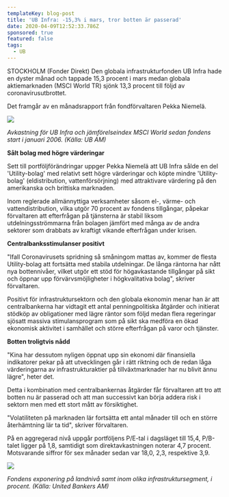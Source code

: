 ```yaml
---
templateKey: blog-post
title: 'UB Infra: -15,3% i mars, tror botten är passerad'
date: 2020-04-09T12:52:33.786Z
sponsored: true
featured: false
tags:
  - UB
---
```

STOCKHOLM (Fonder Direkt) Den globala infrastrukturfonden UB Infra hade en dyster månad och tappade 15,3 procent i mars medan globala aktiemarknaden (MSCI World TR) sjönk 13,3 procent till följd av coronavirusutbrottet.

Det framgår av en månadsrapport från fondförvaltaren Pekka Niemelä.

![](/img/infra.png)

*Avkastning för UB Infra och jämförelseindex MSCI World sedan fondens start i januari 2006. (Källa: UB AM)*

**Sålt bolag med högre värderingar**

Sett till portföljförändringar uppger Pekka Niemelä att UB Infra sålde en del 'Utility-bolag' med relativt sett högre värderingar och köpte mindre 'Utility-bolag' (eldistribution, vattenförsörjning) med attraktivare värdering på den amerikanska och brittiska marknaden.

Inom reglerade allmännyttiga verksamheter såsom el-, värme- och vattendistribution, vilka utgör 70 procent av fondens tillgångar, påpekar förvaltaren att efterfrågan på tjänsterna är stabil liksom utdelningsströmmarna från bolagen jämfört med många av de andra sektorer som drabbats av kraftigt vikande efterfrågan under krisen.

**Centralbanksstimulanser positivt**

"Ifall Coronavirusets spridning så småningom mattas av, kommer de flesta Utility-bolag att fortsätta med stabila utdelningar. De långa räntorna har nått nya bottennivåer, vilket utgör ett stöd för högavkastande tillgångar på sikt och öppnar upp förvärvsmöjligheter i högkvalitativa bolag", skriver förvaltaren.

Positivt för infrastruktursektorn och den globala ekonomin menar han är att centralbankerna har vidtagit ett antal penningpolitiska åtgärder och initierat stödköp av obligationer med lägre räntor som följd medan flera regeringar sjösatt massiva stimulansprogram som på sikt ska medföra en ökad ekonomisk aktivitet i samhället och större efterfrågan på varor och tjänster.

**Botten troligtvis nådd**

"Kina har dessutom nyligen öppnat upp sin ekonomi där finansiella indikatorer pekar på att utvecklingen går i rätt riktning och de redan låga värderingarna av infrastrukturaktier på tillväxtmarknader har nu blivit ännu lägre", heter det.

Detta i kombination med centralbankernas åtgärder får förvaltaren att tro att botten nu är passerad och att man successivt kan börja addera risk i sektorn men med ett stort mått av försiktighet.

"Volatiliteten på marknaden lär fortsätta ett antal månader till och en större återhämtning lär ta tid", skriver förvaltaren.

På en aggregerad nivå uppgår portföljens P/E-tal i dagsläget till 15,4, P/B-talet ligger på 1,8, samtidigt som direktavkastningen noterar 4,7 procent. Motsvarande siffror för sex månader sedan var 18,0, 2,3, respektive 3,9.

![](/img/infra2.png)

*Fondens exponering på landnivå samt inom olika infrastruktursegment, i procent. (Källa: United Bankers AM)*